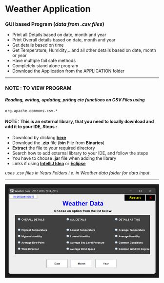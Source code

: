 # Weather Application

### GUI based Program (*data from .csv files*)
- Print all Details based on date, month and year
- Print Overall details based on date, month and year
- Get details based on time
- Get Temperature, Humidity,.. and all other details based on date, month or year
- Have multiple fail safe methods
- Completely stand alone program
- Download the Application from the APPLICATION folder

----

### NOTE : TO VIEW PROGRAM

#### *Reading, writing, updating, priting etc functions on CSV Files using*

    org.apache.commons.csv.*

#### NOTE : This is an external library, that you need to locally download and add it to your IDE, Steps :

* Download by clicking [**here**](https://commons.apache.org/proper/commons-csv/download_csv.cgi)
* Download the **.zip** file (**bin** File from **Binaries**)
* **Extract** the file to your required directory
* Search how to add external library to your IDE, and follow the steps
* You have to choose **.jar** file when adding the library
* Links if using [**IntelliJ Idea**](https://www.geeksforgeeks.org/how-to-add-external-jar-file-to-an-intellij-idea-project/) or [**Eclipse**](http://mathcenter.oxford.emory.edu/site/cs170/externalLib/)

*uses .csv files in Years Folders i.e. in Weather data folder for data input*

----
<p align="center">
<img align="center" src="https://github.com/Phantom-fs/Phantom-fs/blob/main/Media/Weather%20Application.png">
  </p>
